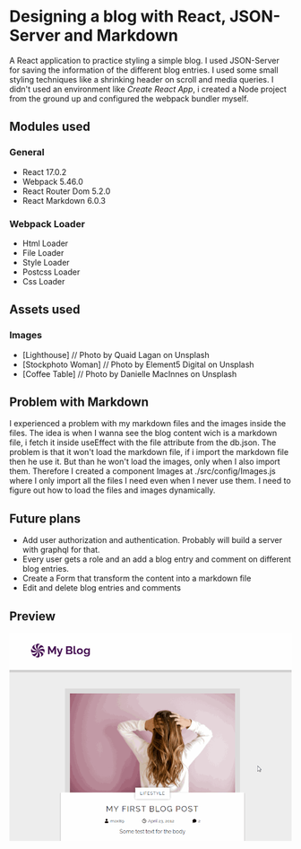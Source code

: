 # Designing a blog with React, JSON-Server and Markdown

A React application to practice styling a simple blog. I used JSON-Server for saving the information of the different blog entries. I used some small styling techniques like a shrinking header on scroll and media queries. I didn't used an environment like *Create React App*, i created a Node project from the ground up and configured the webpack bundler myself.


## Modules used

### General
- React 17.0.2
- Webpack 5.46.0
- React Router Dom 5.2.0
- React Markdown 6.0.3

### Webpack Loader
- Html Loader
- File Loader
- Style Loader
- Postcss Loader
- Css Loader


## Assets used

### Images
- [Lighthouse] // Photo by Quaid Lagan on Unsplash
- [Stockphoto Woman] // Photo by Element5 Digital on Unsplash
- [Coffee Table] // Photo by Danielle MacInnes on Unsplash


## Problem with Markdown

I experienced a problem with my markdown files and the images inside the files. The idea is when I wanna see the blog content wich is a markdown file, i fetch it inside useEffect with the file attribute from the db.json. The problem is that it won't load the markdown file, if i import the markdown file then he use it. But than he won't load the images, only when I also import them. Therefore I created a component Images at ./src/config/Images.js where I only import all the files I need even when I never use them. I need to figure out how to load the files and images dynamically.


## Future plans

- Add user authorization and authentication. Probably will build a server with graphql for that.
- Every user gets a role and an add a blog entry and comment on different blog entries.
- Create a Form that transform the content into a markdown file
- Edit and delete blog entries and comments


## Preview

![blog](./assets/documentary/blog.gif)